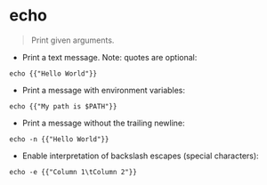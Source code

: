 # echo

> Print given arguments.

- Print a text message. Note: quotes are optional:

`echo {{"Hello World"}}`

- Print a message with environment variables:

`echo {{"My path is $PATH"}}`

- Print a message without the trailing newline:

`echo -n {{"Hello World"}}`

- Enable interpretation of backslash escapes (special characters):

`echo -e {{"Column 1\tColumn 2"}}`
